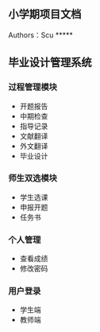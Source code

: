 


## 小学期项目文档

Authors：Scu *****

## 毕业设计管理系统
### 过程管理模块
- 开题报告
- 中期检查
- 指导记录
- 文献翻译
- 外文翻译
- 毕业设计
### 师生双选模块
- 学生选课
- 申报开题
- 任务书

### 个人管理
- 查看成绩
- 修改密码

### 用户登录
- 学生端
- 教师端
